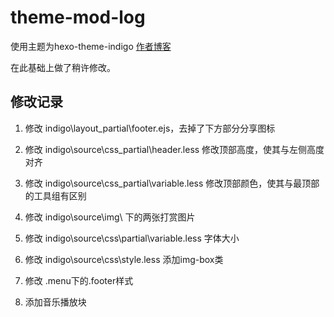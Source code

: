 theme-mod-log
================

使用主题为hexo-theme-indigo [作者博客](http://www.imys.net/)

在此基础上做了稍许修改。

## 修改记录 

1. 修改 indigo\layout\_partial\footer.ejs，去掉了下方部分分享图标
2. 修改 indigo\source\css\_partial\header.less 修改顶部高度，使其与左侧高度对齐
3. 修改 indigo\source\css\_partial\variable.less 修改顶部颜色，使其与最顶部的工具组有区别
4. 修改 indigo\source\img\ 下的两张打赏图片
5. 修改 indigo\source\css\partial\variable.less 字体大小
6. 修改 indigo\source\css\style.less 添加img-box类

7. 修改 .menu下的.footer样式
8. 添加音乐播放块